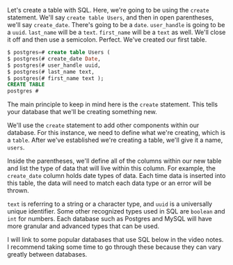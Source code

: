 Let's create a table with SQL. Here, we're going to be using the `create` statement. We'll say `create table Users`, and then in open parentheses, we'll say `create_date`. There's going to be a `date`. `user_handle` is going to be a `uuid`. `last_name` will be a `text`. `first_name` will be a `text` as well. We'll close it off and then use a semicolon. Perfect. We've created our first table. 

```sql
$ postgres=# create table Users (
$ postgres(# create_date Date, 
$ postgres(# user_handle uuid,
$ postgres(# last_name text,
$ postgres(# first_name text );
CREATE TABLE
postgres #
```

The main principle to keep in mind here is the `create` statement. This tells your database that we'll be creating something new.

We'll use the `create` statement to add other components within our database. For this instance, we need to define what we're creating, which is a `table`. After we've established we're creating a table, we'll give it a name, `users`.

Inside the parentheses, we'll define all of the columns within our new table and list the type of data that will live within this column. For example, the `create_date` column holds date types of data. Each time data is inserted into this table, the data will need to match each data type or an error will be thrown.

`text` is referring to a string or a character type, and `uuid` is a universally unique identifier. Some other recognized types used in SQL are `boolean` and `int` for numbers. Each database such as Postgres and MySQL will have more granular and advanced types that can be used.

I will link to some popular databases that use SQL below in the video notes. I recommend taking some time to go through these because they can vary greatly between databases.
